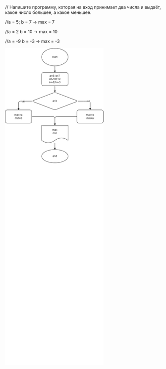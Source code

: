 // Напишите программу, которая на вход принимает два числа и выдаёт, какое число большее, а какое меньшее.

//a = 5; b = 7 -> max = 7

//a = 2 b = 10 -> max = 10

//a = -9 b = -3 -> max = -3

![Блок-схема](d.drawio.png)